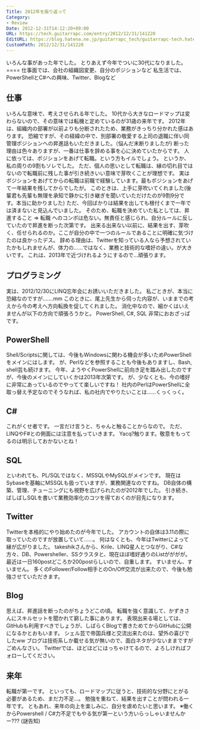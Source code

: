 ```yaml
---
Title: 2012年を振り返って
Category:
- Review
Date: 2012-12-31T14:12:20+09:00
URL: https://tech.guitarrapc.com/entry/2012/12/31/141220
EditURL: https://blog.hatena.ne.jp/guitarrapc_tech/guitarrapc-tech.hatenablog.com/atom/entry/11696248318757676013
CustomPath: 2012/12/31/141220
---
```


<p>いろんな事があった年でした。 とりあえず今年でついに30代になりました。 ==== 仕事面では、会社の組織図変更、自分のポジションなど 私生活では、PowerShellとC#への興味、Twitter、Blogなど</p>
<h2>仕事</h2>
<p>いろんな意味で、考えさせられる年でした。 10代から大きなロードマップは変わらないので、その意味では転機と定めているのが31歳の来年です。 2012年は、組織内の部署が以前よりも分断されたため、業務がきっちり分かれた感はあります。 恐縮ですが、その経緯の中で、別部署の敬愛する上司の退職に伴い同管理ポジションへの昇進話もいただきました。（悩んだ末断りましたが) 断った理由は色々ありますが、一番は仕事を辞める事を心に決めていたからです。 人に依っては、ポジションをあげて転職。という方もイルでしょう。 というか、私の周りの9割もソレでした。 ただ、個人の思いとして転職は、縁の切れ目ではないので転職前に残した事が引き続きいい意味で芽吹くことが理想です。 実はポジションをあげてからの転職は前職で経験しています。最もポジションをあげて一年結果を残してからでしたが。 このときは、上手に芽吹いてくれました(後輩君も先輩も無理を承知で静かに引き継ぎを聞いていただけたのが9割9分です。本当に助かりました) ただ、今回ばかりは結果を出しても根付くまで一年では済まないと見込んでいました。 そのため、転職を決めていた私としては、昇進すること =&gt; 転職 へのコンボは危ない。無責任と感じられ、自分ルールに反していたので昇進を断った次第です。 出来る出来ない以前に、結果を出す、芽吹く、任せられるのか。ここが自分の中で一つのルールであることに明確に気づけたのは良かったデス。 辞める理由は、Twitterを知っている人なら予想されていたかもしれませんが、体力の……ではなく、業務と技術的な嗜好の違い。が大きいです。 これは、2013年で近づけれるようにするので…頑張ります。</p>
<h2>プログラミング</h2>
<p>実は、2012/12/30にLINQ忘年会にお誘いいただきました。 私ごときが、本当に恐縮なのですが.......mm このときに、尾上先生から伺った内容が、いままでの考えから今の考えへ方向転換を促してくれました。 消化中なので、細かくはいえませんが以下の方向で頑張ろうかと。 PowerShell, C#, SQL 非常におおざっぱです。</p>
<h2>PowerShell</h2>
<p>Shell/Scriptsに関しては、今後もWindowsに関わる機会が多いためPowerShellをメインにはします。 が、Perlなどを参照することも今後もありますし、Bash, shell芸も続けます。 今年、ようやくPowerShellに前向き足を踏み出したのですが、今後のメインにしていくかは2013年次第です。 が、少なくとも、今の嗜好に非常にあっているのでやってて楽しいですね！ 社内のPerlはPowerShellに全取っ替え予定なのでそうなれば、私の社内でやりたいことは……くっくっく。</p>
<h2>C#</h2>
<p>これがくせ者です。 一言だけ言うと、ちゃんと触ることからなので。 ただ、LINQやF#との側面には注意を払っていきます。 Yacq?触ります。敬意をもってるのは明示しておかないとね！</p>
<h2>SQL</h2>
<p>といわれても、PL/SQLではなく、MSSQLやMySQLがメインです。 現在はSybaseを基軸にMSSQLも扱っていますが、業務関連なのですね。 DB自体の構築、管理、チューニングにも視野を広げられたのが2012年でした。 引き続き、ばしばしSQLを書いて業務効率化のコツを得ておくのが目先になります。</p>
<h2>Twitter</h2>
<p>Twitterを本格的にやり始めたのが今年でした。 アカウントの自体は3.11の際に取っていたのですが放置していて……。 何はなくとも、今年はTwitterによって縁が広がりました。 takeshikさんから、Krile、LINQ星人とつながり、C#な方々、DB、Powersheller、SSクラスタと、現在ほぼ嗜好通りのListがががが。 最近は一日160postどころか200postらしいので、自重します。 すいません、すいません。 多くのFollower/Follow相手とのOn/Off交流が出来たので、今後も勉強させていただきます。</p>
<h2>Blog</h2>
<p>思えば、昇進話を断ったのがちょうどこの頃。 転職を強く意識して、かずきさんにスキルセットを聞かれて窮した事にあります。 表現出来る場としては、GitHubも利用すべきでしょうが、しばらくBlogで書きためてからGitHubに公開になるかとおもいます。 シェル芸で帝国兵様と交流出来たのは、望外の喜びでしたww ブログは技術系しか載せる気が無いので、面白ネタが少ないままですがごめんなさい。 Twitterでは、ほどほどにはっちゃけてるので、よろしければフォローしてください。</p>
<h2>来年</h2>
<p>転職が第一です。 といっても、ロードマップに従うと、技術的な分野にとがる必要があるため、まだ力不足…。 勉強を重ねて、結果を出すことが問われる一年です。 ともあれ、来年の向上を楽しみに、自分を虐めたいと思います。 ※働くからPowershell / C#力不足でもやる気が第一という方いらっしゃいませんかー??? (謎告知)</p>
